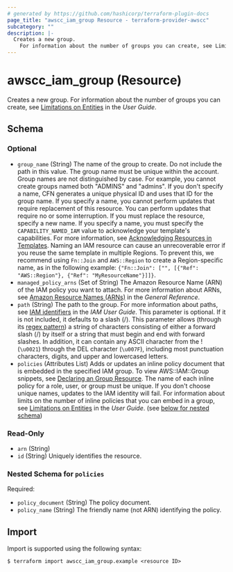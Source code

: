 ```yaml
---
# generated by https://github.com/hashicorp/terraform-plugin-docs
page_title: "awscc_iam_group Resource - terraform-provider-awscc"
subcategory: ""
description: |-
  Creates a new group.
    For information about the number of groups you can create, see Limitations on Entities https://docs.aws.amazon.com/IAM/latest/UserGuide/LimitationsOnEntities.html in the User Guide.
---
```


# awscc_iam_group (Resource)

Creates a new group.
  For information about the number of groups you can create, see [Limitations on Entities](https://docs.aws.amazon.com/IAM/latest/UserGuide/LimitationsOnEntities.html) in the *User Guide*.



<!-- schema generated by tfplugindocs -->
## Schema

### Optional

- `group_name` (String) The name of the group to create. Do not include the path in this value.
 The group name must be unique within the account. Group names are not distinguished by case. For example, you cannot create groups named both "ADMINS" and "admins". If you don't specify a name, CFN generates a unique physical ID and uses that ID for the group name.
  If you specify a name, you cannot perform updates that require replacement of this resource. You can perform updates that require no or some interruption. If you must replace the resource, specify a new name.
  If you specify a name, you must specify the ``CAPABILITY_NAMED_IAM`` value to acknowledge your template's capabilities. For more information, see [Acknowledging Resources in Templates](https://docs.aws.amazon.com/AWSCloudFormation/latest/UserGuide/using-iam-template.html#using-iam-capabilities).
  Naming an IAM resource can cause an unrecoverable error if you reuse the same template in multiple Regions. To prevent this, we recommend using ``Fn::Join`` and ``AWS::Region`` to create a Region-specific name, as in the following example: ``{"Fn::Join": ["", [{"Ref": "AWS::Region"}, {"Ref": "MyResourceName"}]]}``.
- `managed_policy_arns` (Set of String) The Amazon Resource Name (ARN) of the IAM policy you want to attach.
 For more information about ARNs, see [Amazon Resource Names (ARNs)](https://docs.aws.amazon.com/general/latest/gr/aws-arns-and-namespaces.html) in the *General Reference*.
- `path` (String) The path to the group. For more information about paths, see [IAM identifiers](https://docs.aws.amazon.com/IAM/latest/UserGuide/Using_Identifiers.html) in the *IAM User Guide*.
 This parameter is optional. If it is not included, it defaults to a slash (/).
 This parameter allows (through its [regex pattern](https://docs.aws.amazon.com/http://wikipedia.org/wiki/regex)) a string of characters consisting of either a forward slash (/) by itself or a string that must begin and end with forward slashes. In addition, it can contain any ASCII character from the ! (``\u0021``) through the DEL character (``\u007F``), including most punctuation characters, digits, and upper and lowercased letters.
- `policies` (Attributes List) Adds or updates an inline policy document that is embedded in the specified IAM group. To view AWS::IAM::Group snippets, see [Declaring an Group Resource](https://docs.aws.amazon.com/AWSCloudFormation/latest/UserGuide/quickref-iam.html#scenario-iam-group).
  The name of each inline policy for a role, user, or group must be unique. If you don't choose unique names, updates to the IAM identity will fail. 
  For information about limits on the number of inline policies that you can embed in a group, see [Limitations on Entities](https://docs.aws.amazon.com/IAM/latest/UserGuide/LimitationsOnEntities.html) in the *User Guide*. (see [below for nested schema](#nestedatt--policies))

### Read-Only

- `arn` (String)
- `id` (String) Uniquely identifies the resource.

<a id="nestedatt--policies"></a>
### Nested Schema for `policies`

Required:

- `policy_document` (String) The policy document.
- `policy_name` (String) The friendly name (not ARN) identifying the policy.

## Import

Import is supported using the following syntax:

```shell
$ terraform import awscc_iam_group.example <resource ID>
```
